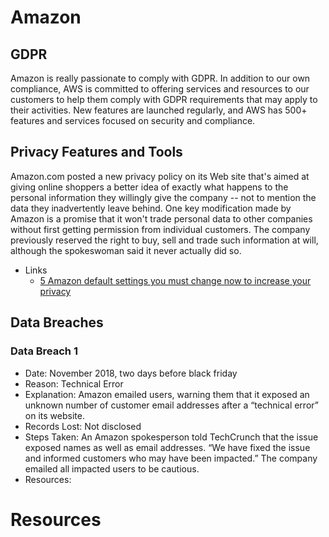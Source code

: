 # Amazon 

## GDPR
Amazon is really passionate to comply with GDPR. In addition to our own compliance, AWS is committed to offering services and resources to our customers to help them comply with GDPR requirements that may apply to their activities. New features are launched regularly, and AWS has 500+ features and services focused on security and compliance.

## Privacy Features and Tools
Amazon.com posted a new privacy policy on its Web site that's aimed at giving online shoppers a better idea of exactly what happens to the personal information they willingly give the company -- not to mention the data they inadvertently leave behind.
One key modification made by Amazon is a promise that it won't trade personal data to other companies without first getting permission from individual customers. The company previously reserved the right to buy, sell and trade such information at will, although the spokeswoman said it never actually did so.

* Links
    * [5 Amazon default settings you must change now to increase your privacy](https://www.komando.com/tips/470577/5-amazon-default-settings-you-must-change-now-to-increase-your-privacy)

## Data Breaches
### Data Breach 1
* Date: November 2018, two days before black friday
* Reason: Technical Error
* Explanation: Amazon emailed users, warning them that it exposed an unknown number of customer email addresses after a “technical error” on its website.
* Records Lost: Not disclosed
* Steps Taken: An Amazon spokesperson told TechCrunch that the issue exposed names as well as email addresses. “We have fixed the issue and informed customers who may have been impacted.” The company emailed all impacted users to be cautious.
* Resources: 


# Resources








